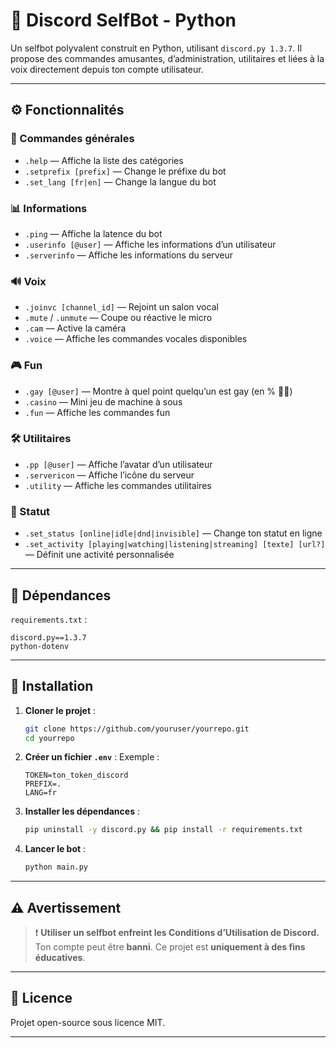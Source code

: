 # 🤖 Discord SelfBot - Python

Un selfbot polyvalent construit en Python, utilisant `discord.py 1.3.7`. Il propose des commandes amusantes, d’administration, utilitaires et liées à la voix directement depuis ton compte utilisateur.

---

## ⚙️ Fonctionnalités

### 📄 Commandes générales

* `.help` — Affiche la liste des catégories
* `.setprefix [prefix]` — Change le préfixe du bot
* `.set_lang [fr|en]` — Change la langue du bot

### 📊 Informations

* `.ping` — Affiche la latence du bot
* `.userinfo [@user]` — Affiche les informations d’un utilisateur
* `.serverinfo` — Affiche les informations du serveur

### 🔊 Voix

* `.joinvc [channel_id]` — Rejoint un salon vocal
* `.mute` / `.unmute` — Coupe ou réactive le micro
* `.cam` — Active la caméra
* `.voice` — Affiche les commandes vocales disponibles

### 🎮 Fun

* `.gay [@user]` — Montre à quel point quelqu’un est gay (en % 🏳️‍🌈)
* `.casino` — Mini jeu de machine à sous
* `.fun` — Affiche les commandes fun

### 🛠 Utilitaires

* `.pp [@user]` — Affiche l’avatar d’un utilisateur
* `.servericon` — Affiche l’icône du serveur
* `.utility` — Affiche les commandes utilitaires

### 🎯 Statut

* `.set_status [online|idle|dnd|invisible]` — Change ton statut en ligne
* `.set_activity [playing|watching|listening|streaming] [texte] [url?]` — Définit une activité personnalisée

---

## 🧪 Dépendances

`requirements.txt` :

```
discord.py==1.3.7
python-dotenv
```

---

## 🚀 Installation

1. **Cloner le projet** :

   ```bash
   git clone https://github.com/youruser/yourrepo.git
   cd yourrepo
   ```

2. **Créer un fichier `.env`** :
   Exemple :

   ```env
   TOKEN=ton_token_discord
   PREFIX=.
   LANG=fr
   ```

3. **Installer les dépendances** :

   ```bash
   pip uninstall -y discord.py && pip install -r requirements.txt
   ```

4. **Lancer le bot** :

   ```bash
   python main.py
   ```

---

## ⚠️ Avertissement

> ❗ **Utiliser un selfbot enfreint les Conditions d’Utilisation de Discord.** Ton compte peut être **banni**. Ce projet est **uniquement à des fins éducatives**.

---

## 📄 Licence

Projet open-source sous licence MIT.

---





